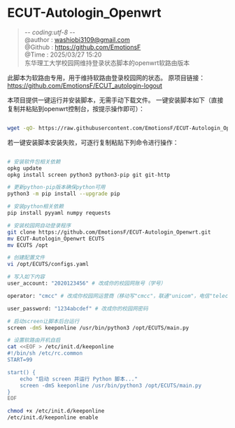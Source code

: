 # ECUT-Autologin_Openwrt
>-*- coding:utf-8 -*-</br>
> @author : washiobi3109@gmail.com</br>
> @Github : https://github.com/EmotionsF </br>
> @Time : 2025/03/27 15:20  </br>
东华理工大学校园网维持登录状态脚本的openwrt软路由版本

此脚本为软路由专用，用于维持软路由登录校园网的状态。
原项目链接：https://github.com/EmotionsF/ECUT_autologin-logout

本项目提供一键运行并安装脚本，无需手动下载文件。
一键安装脚本如下（直接复制并粘贴到openwrt控制台，按提示操作即可）：

```bash

wget -qO- https://raw.githubusercontent.com/EmotionsF/ECUT-Autologin_Openwrt/refs/heads/main/setup.sh | sh

```

若一键安装脚本安装失败，可逐行复制粘贴下列命令进行操作：

```bash

# 安装软件包相关依赖
opkg update
opkg install screen python3 python3-pip git git-http

# 更新python-pip版本确保python可用
python3 -m pip install --upgrade pip

# 安装python相关依赖
pip install pyyaml numpy requests

# 安装校园网自动登录程序
git clone https://github.com/EmotionsF/ECUT-Autologin_Openwrt.git
mv ECUT-Autologin_Openwrt ECUTS
mv ECUTS /opt

# 创建配置文件
vi /opt/ECUTS/configs.yaml

# 写入如下内容
user_account: "2020123456" # 改成你的校园网账号（学号）

operator: "cmcc" # 改成你校园网运营商（移动写"cmcc"，联通"unicom"，电信"telecom"）

user_password: "1234abcdef" # 改成你的校园网密码

# 启动screen让脚本后台运行
screen -dmS keeponline /usr/bin/python3 /opt/ECUTS/main.py

# 设置软路由开机自启
cat <<EOF > /etc/init.d/keeponline
#!/bin/sh /etc/rc.common
START=99

start() {
    echo "启动 screen 并运行 Python 脚本..."
    screen -dmS keeponline /usr/bin/python3 /opt/ECUTS/main.py
}
EOF

chmod +x /etc/init.d/keeponline
/etc/init.d/keeponline enable

```

